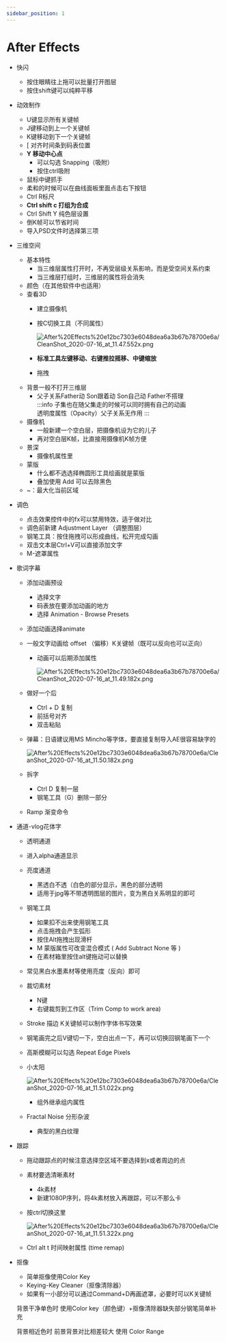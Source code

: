 ```yaml
---
sidebar_position: 1
---
```

# After Effects



- 快闪
    - 按住眼睛往上拖可以批量打开图层
    - 按住shift键可以纯粹平移
- 动效制作
    - U键显示所有关键帧
    - J键移动到上一个关键帧
    - K键移动到下一个关键帧
    - [ 对齐时间条到码表位置
    - **Y 移动中心点**
        - 可以勾选 Snapping（吸附）
        - 按住ctrl吸附
    - 鼠标中键抓手
    - 柔和的时候可以在曲线面板里面点击右下按钮
    - Ctrl R标尺
    - **Ctrl shift c 打组为合成**
    - Ctrl Shift Y 纯色层设置
    - 倒K帧可以节省时间
    - 导入PSD文件时选择第三项
- 三维空间
    - 基本特性
        - 当三维层属性打开时，不再受层级关系影响，而是受空间关系约束
        - 当三维层打组时，三维层的属性将会消失
    - 颜色（在其他软件中也适用）
    - 查看3D
        - 建立摄像机
        - 按C切换工具（不同属性）
            
            ![After%20Effects%20e12bc7303e6048dea6a3b67b78700e6a/CleanShot_2020-07-16_at_11.47.552x.png](src/ae/CleanShot_2020-07-16_at_11.47.552x.png)
            
        - **标准工具左键移动、右键推拉摇移、中键缩放**
        - 拖拽
    - 背景一般不打开三维层
      - 父子关系Father动
      Son跟着动
      Son自己动
      Father不搭理  
      :::info
        子集也在随父集走的时候可以同时拥有自己的动画  
        透明度属性（Opacity）父子关系无作用
      :::
    - 摄像机
        - 一般新建一个空白层，把摄像机设为它的儿子
        - 再对空白层K帧，比直接用摄像机K帧方便
    - 景深
        - 摄像机属性里
    - 蒙版
        - 什么都不选选择椭圆形工具绘画就是蒙版
        - 叠加使用 Add 可以去除黑色
    - ~：最大化当前区域
- 调色
    - 点击效果控件中的fx可以禁用特效，适于做对比
    - 调色前新建 Adjustment Layer （调整图层）
    - 钢笔工具：按住拖拽可以形成曲线，松开完成勾画
    - 双击文本层Ctrl+V可以直接添加文字
    - M-遮罩属性
- 歌词字幕
    - 添加动画预设
        - 选择文字
        - 码表放在要添加动画的地方
        - 选择 Animation - Browse Presets
    - 添加动画选择animate
    - 一般文字动画给 offset （偏移）K关键帧（既可以反向也可以正向）
        - 动画可以后期添加属性
            
            ![After%20Effects%20e12bc7303e6048dea6a3b67b78700e6a/CleanShot_2020-07-16_at_11.49.182x.png](src/ae/CleanShot_2020-07-16_at_11.49.182x.png)
            
    - 做好一个后
        - Ctrl + D 复制
        - 前括号对齐
        - 双击粘贴
    - 弹幕：日语建议用MS Mincho等字体，要直接复制导入AE很容易缺字的
        
        ![After%20Effects%20e12bc7303e6048dea6a3b67b78700e6a/CleanShot_2020-07-16_at_11.50.182x.png](src/ae/CleanShot_2020-07-16_at_11.50.182x.png)
        
    - 拆字
        - Ctrl D 复制一层
        - 钢笔工具（G）删除一部分
    - Ramp 渐变命令
- 通道-vlog花体字
    - 透明通道
    - 进入alpha通道显示
        
    - 亮度通道
        - 黑透白不透（白色的部分显示，黑色的部分透明
        - 适用于jpg等不带透明图层的图片，变为黑白关系明显的即可
    - 钢笔工具
        - 如果扣不出来使用钢笔工具
        - 点击拖拽会产生弧形
        - 按住Alt拖拽出现滑杆
        - M 蒙版属性可改变混合模式 ( Add Subtract None 等 )
        - 在素材箱里按住alt键拖动可以替换
    - 常见黑白水墨素材等使用亮度（反向）即可
    - 裁切素材
        - N键
        - 右键裁剪到工作区（Trim Comp to work area)
    - Stroke 描边 K关键帧可以制作字体书写效果
    - 钢笔画完之后V键切一下，空白出点一下，再可以切换回钢笔画下一个
    - 高斯模糊可以勾选 Repeat Edge Pixels
    - 小太阳
        
        ![After%20Effects%20e12bc7303e6048dea6a3b67b78700e6a/CleanShot_2020-07-16_at_11.51.022x.png](src/ae/CleanShot_2020-07-16_at_11.51.022x.png)
        
        - 组外继承组内属性
    - Fractal Noise 分形杂波
        - 典型的黑白纹理
- 跟踪
    - 拖动跟踪点的时候注意选择空区域不要选择到x或者周边的点
    - 素材要选清晰素材
        - 4k素材
        - 新建1080P序列，将4k素材放入再跟踪，可以不那么卡
    - 按ctrl切换这里
        
        ![After%20Effects%20e12bc7303e6048dea6a3b67b78700e6a/CleanShot_2020-07-16_at_11.51.322x.png](src/ae/CleanShot_2020-07-16_at_11.51.322x.png)
        
    - Ctrl alt t 时间映射属性 (time remap)
- 抠像
    - 简单抠像使用Color Key
    - Keying-Key Cleaner（抠像清除器）
    - 如果有一小部分可以通过Command+D再画遮罩，必要时可以K关键帧
    
    背景干净单色时
    使用Color key（颜色键）+抠像清除器缺失部分钢笔简单补充
    
    背景相近色时
    前景背景对比相差较大
    使用 Color Range